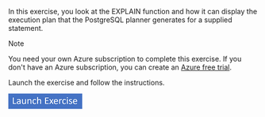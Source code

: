 In this exercise, you look at the EXPLAIN function and how it can display the execution plan that the PostgreSQL planner generates for a supplied statement.

> [!NOTE]
>
> You need your own Azure subscription to complete this exercise. If you don't have an Azure subscription, you can create an [Azure free trial](https://azure.microsoft.com/free).

Launch the exercise and follow the instructions.

[![Button to launch exercise.](../media/launch-exercise.png)](https://go.microsoft.com/fwlink/?linkid=2269313&clcid=0x409)

